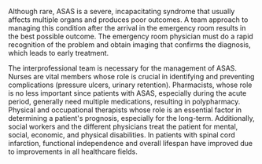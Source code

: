 Although rare, ASAS is a severe, incapacitating syndrome that usually affects multiple organs and produces poor outcomes. A team approach to managing this condition after the arrival in the emergency room results in the best possible outcome. The emergency room physician must do a rapid recognition of the problem and obtain imaging that confirms the diagnosis, which leads to early treatment.

The interprofessional team is necessary for the management of ASAS. Nurses are vital members whose role is crucial in identifying and preventing complications (pressure ulcers, urinary retention). Pharmacists, whose role is no less important since patients with ASAS, especially during the acute period, generally need multiple medications, resulting in polypharmacy. Physical and occupational therapists whose role is an essential factor in determining a patient's prognosis, especially for the long-term. Additionally, social workers and the different physicians treat the patient for mental, social, economic, and physical disabilities. In patients with spinal cord infarction, functional independence and overall lifespan have improved due to improvements in all healthcare fields.